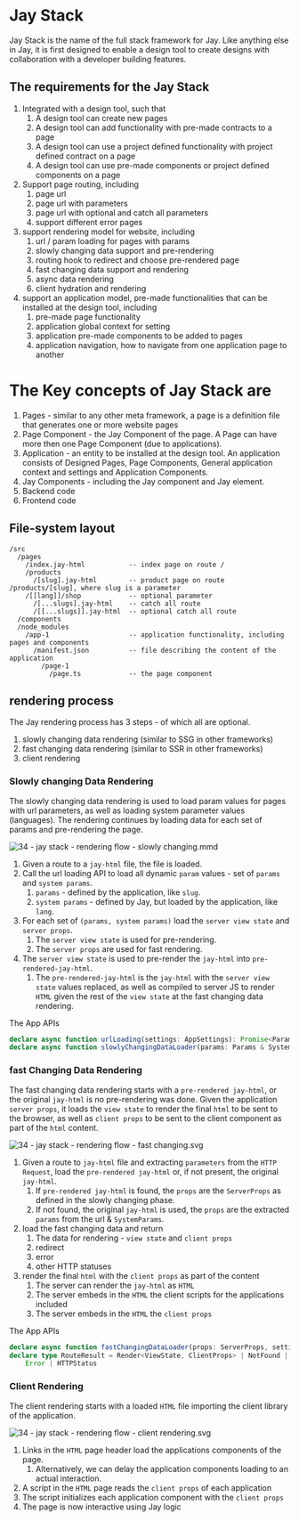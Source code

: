 # Jay Stack

Jay Stack is the name of the full stack framework for Jay. 
Like anything else in Jay, it is first designed to enable a design tool to create designs with collaboration
with a developer building features.

## The requirements for the Jay Stack

1. Integrated with a design tool, such that
   1. A design tool can create new pages
   2. A design tool can add functionality with pre-made contracts to a page
   4. A design tool can use a project defined functionality with project defined contract on a page
   5. A design tool can use pre-made components or project defined components on a page
6. Support page routing, including
   1. page url
   8. page url with parameters
   9. page url with optional and catch all parameters
   10. support different error pages
11. support rendering model for website, including
    1. url / param loading for pages with params
    13. slowly changing data support and pre-rendering
    14. routing hook to redirect and choose pre-rendered page
    15. fast changing data support and rendering
    16. async data rendering
    16. client hydration and rendering
11. support an application model, pre-made functionalities that can be installed at the design tool, including
    1. pre-made page functionality
    13. application global context for setting
    14. application pre-made components to be added to pages
    15. application navigation, how to navigate from one application page to another

# The Key concepts of Jay Stack are 

1. Pages - similar to any other meta framework, a page is a definition file that generates one or more website pages
2. Page Component - the Jay Component of the page. A Page can have more then one Page Component (due to applications).
3. Application - an entity to be installed at the design tool. An application consists of Designed Pages, Page Components, 
   General application context and settings and Application Components. 
4. Jay Components - including the Jay component and Jay element.
5. Backend code
6. Frontend code

## File-system layout

```
/src
  /pages
    /index.jay-html           -- index page on route /
    /products
      /[slug].jay-html        -- product page on route /products/[slug], where slug is a parameter
    /[[lang]]/shop            -- optional parameter
      /[...slugs].jay-html    -- catch all route
      /[[...slugs]].jay-html  -- optional catch all route
  /components
  /node_modules
    /app-1                    -- application functionality, including pages and components
      /manifest.json          -- file describing the content of the application
        /page-1
          /page.ts            -- the page component
```

## rendering process

The Jay rendering process has 3 steps - of which all are optional.

1. slowly changing data rendering (similar to SSG in other frameworks)
2. fast changing data rendering (similar to SSR in other frameworks)
3. client rendering

### Slowly changing Data Rendering

The slowly changing data rendering is used to load param values for pages with url parameters, as well as loading 
system parameter values (languages). The rendering continues by loading data for each set of params and pre-rendering the page.

![34 - jay stack - rendering flow - slowly changing.mmd](34%20-%20jay%20stack%20-%20rendering%20flow%20-%20slowly%20changing.svg)

1. Given a route to a `jay-html` file, the file is loaded. 
2. Call the url loading API to load all dynamic `param` values - set of `params` and `system params`.
   1. `params` - defined by the application, like `slug`.
   2. `system params` - defined by Jay, but loaded by the application, like `lang`.
3. For each set of `(params, system params)` load the `server view state` and `server props`.
   1. The `server view state` is used for pre-rendering.
   2. The `server props` are used for fast rendering.
4. The `server view state` is used to pre-render the `jay-html` into `pre-rendered-jay-html`.
   1. The `pre-rendered-jay-html` is the `jay-html` with the `server view state` values replaced, 
      as well as compiled to server JS to render `HTML` given the rest of the `view state` at the fast changing data rendering.  

The App APIs
```typescript
declare async function urlLoading(settings: AppSettings): Promise<Params & SystemParams>
declare async function slowlyChangingDataLoader(params: Params & SystemParams, settings: AppSettings): Promise<ServerViewState, ServerProps>
```

### fast Changing Data Rendering

The fast changing data rendering starts with a `pre-rendered jay-html`, or the original `jay-html` is no pre-rendering was done.
Given the application `server props`, it loads the `view state` to render the final `html` to be sent to the browser, 
as well as `client props` to be sent to the client component as part of the `html` content.  

![34 - jay stack - rendering flow - fast changing.svg](34%20-%20jay%20stack%20-%20rendering%20flow%20-%20fast%20changing.svg)

1. Given a route to `jay-html` file and extracting `parameters` from the `HTTP Request`, load the `pre-rendered jay-html`
   or, if not present, the original `jay-html`.
   1. If `pre-rendered jay-html` is found, the `props` are the `ServerProps` as defined in the slowly changing phase.
   2. If not found, the original `jay-html` is used, the `props` are the extracted `params` from the url & `SystemParams`.
2. load the fast changing data and return 
   1. The data for rendering - `view state` and `client props`
   2. redirect
   3. error
   4. other HTTP statuses
3. render the final `html` with the `client props` as part of the content
   1. The server can render the `jay-html` as `HTML`
   2. The server embeds in the `HTML` the client scripts for the applications included
   3. The server embeds in the `HTML` the `client props`

The App APIs
```typescript
declare async function fastChangingDataLoader(props: ServerProps, settings: AppSettings): RouteResult
declare type RouteResult = Render<ViewState, ClientProps> | NotFound | TemporaryRedirect | PermanentRedirect | 
    Error | HTTPStatus 
```

### Client Rendering

The client rendering starts with a loaded `HTML` file importing the client library of the application.

![34 - jay stack - rendering flow - client rendering.svg](34%20-%20jay%20stack%20-%20rendering%20flow%20-%20client%20rendering.svg)

1. Links in the `HTML` page header load the applications components of the page.
   1. Alternatively, we can delay the application components loading to an actual interaction.
2. A script in the `HTML` page reads the `client props` of each application
3. The script initializes each application component with the `client props`
4. The page is now interactive using Jay logic
